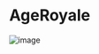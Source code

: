 # AgeRoyale

![image](https://github.com/user-attachments/assets/682e1c55-66b4-4009-873c-cc9213739811)
